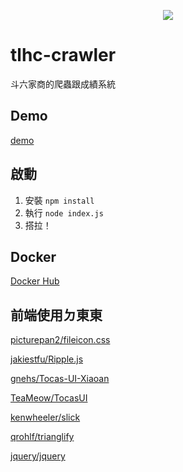 <p align="center">
  <img src="https://github.com/TWScore/tlhc-crawler/blob/master/icon/icon.png?raw=true">
</p>

# tlhc-crawler
斗六家商的爬蟲跟成績系統
## Demo
[demo](https://tlhc.gnehs.net)
## 啟動
1. 安裝 `npm install`
2. 執行 `node index.js`
3. 搭拉！
## Docker
[Docker Hub](https://hub.docker.com/r/gnehs/tlhc_crawler/)
## 前端使用ㄉ東東
[picturepan2/fileicon.css](https://github.com/picturepan2/fileicon.css)

[jakiestfu/Ripple.js](https://github.com/jakiestfu/Ripple.js)

[gnehs/Tocas-UI-Xiaoan](https://github.com/gnehs/Tocas-UI-Xiaoan)

[TeaMeow/TocasUI](https://github.com/TeaMeow/TocasUI)

[kenwheeler/slick](https://github.com/kenwheeler/slick)

[qrohlf/trianglify](https://github.com/qrohlf/trianglify)

[jquery/jquery](https://github.com/jquery/jquery)

